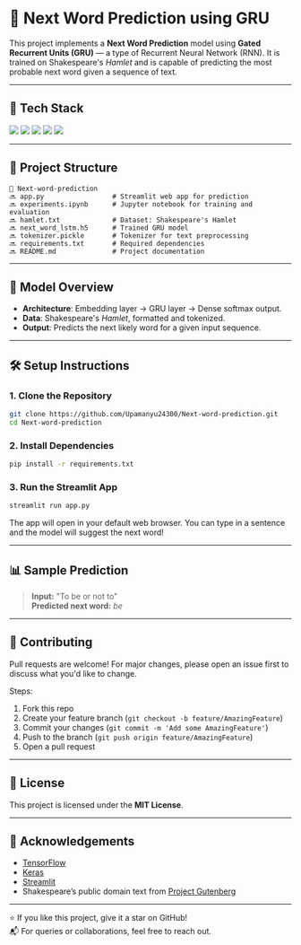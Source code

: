# 🧠 Next Word Prediction using GRU

This project implements a **Next Word Prediction** model using **Gated Recurrent Units (GRU)** — a type of Recurrent Neural Network (RNN). It is trained on Shakespeare's *Hamlet* and is capable of predicting the most probable next word given a sequence of text.

---

## 🚀 Tech Stack

<p align="left">
  <img src="https://img.shields.io/badge/Python-3776AB?style=for-the-badge&logo=python&logoColor=white"/>
  <img src="https://img.shields.io/badge/TensorFlow-FF6F00?style=for-the-badge&logo=tensorflow&logoColor=white"/>
  <img src="https://img.shields.io/badge/Keras-D00000?style=for-the-badge&logo=keras&logoColor=white"/>
  <img src="https://img.shields.io/badge/NumPy-013243?style=for-the-badge&logo=numpy&logoColor=white"/>
  <img src="https://img.shields.io/badge/Streamlit-FF4B4B?style=for-the-badge&logo=streamlit&logoColor=white"/>
</p>

---

## 📁 Project Structure

```
📆 Next-word-prediction
🔜 app.py                 # Streamlit web app for prediction
🔜 experiments.ipynb      # Jupyter notebook for training and evaluation
🔜 hamlet.txt             # Dataset: Shakespeare's Hamlet
🔜 next_word_lstm.h5      # Trained GRU model
🔜 tokenizer.pickle       # Tokenizer for text preprocessing
🔜 requirements.txt       # Required dependencies
🔜 README.md              # Project documentation
```

---

## 🧠 Model Overview

- **Architecture**: Embedding layer → GRU layer → Dense softmax output.
- **Data**: Shakespeare's *Hamlet*, formatted and tokenized.
- **Output**: Predicts the next likely word for a given input sequence.

---

## 🛠️ Setup Instructions

### 1. Clone the Repository

```bash
git clone https://github.com/Upamanyu24300/Next-word-prediction.git
cd Next-word-prediction
```

### 2. Install Dependencies

```bash
pip install -r requirements.txt
```

### 3. Run the Streamlit App

```bash
streamlit run app.py
```

The app will open in your default web browser. You can type in a sentence and the model will suggest the next word!

---

## 📊 Sample Prediction

> **Input:** "To be or not to"  
> **Predicted next word:** *be*

---

## 🤝 Contributing

Pull requests are welcome! For major changes, please open an issue first to discuss what you'd like to change.

Steps:

1. Fork this repo
2. Create your feature branch (`git checkout -b feature/AmazingFeature`)
3. Commit your changes (`git commit -m 'Add some AmazingFeature'`)
4. Push to the branch (`git push origin feature/AmazingFeature`)
5. Open a pull request

---

## 📄 License

This project is licensed under the **MIT License**.

---

## 🙌 Acknowledgements

- [TensorFlow](https://www.tensorflow.org/)
- [Keras](https://keras.io/)
- [Streamlit](https://streamlit.io/)
- Shakespeare’s public domain text from [Project Gutenberg](https://www.gutenberg.org/)

---

⭐ If you like this project, give it a star on GitHub!  
📬 For queries or collaborations, feel free to reach out.

